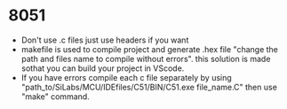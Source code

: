 # 8051
* Don't use .c files just use headers if you want
* makefile is used to compile project and generate .hex file "change the path and files name to compile without errors". this solution is made sothat you can build your project in VScode.
* If you have errors compile each c file separately by using "path_to/SiLabs/MCU/IDEfiles/C51/BIN/C51.exe file_name.C" then use "make" command.
